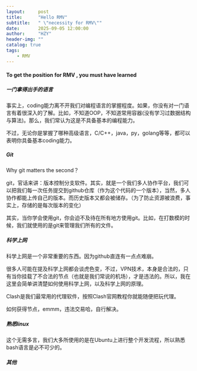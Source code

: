 ```yaml
---
layout:     post
title:      "Hello RMV"
subtitle:   " \"necessity for RMV\""
date:       2025-09-05 12:00:00
author:     "HZY"
header-img: ""
catalog: true
tags:
    - RMV
---
```



#### To get the position for RMV , you must have learned
##### 一门拿得出手的语言
事实上，coding能力离不开我们对编程语言的掌握程度。如果，你没有对一门语言有着很深入的了解。比如，不知道OOP，不知道常用容器(没有学习过数据结构与算法)。那么，我们常认为这是不具备基本的编程能力。

不过，无论你是掌握了哪种高级语言，C/C++，java，py，golang等等，都可以表明你具备基本coding能力。
##### Git
Why git matters the second？

git，官话来讲：版本控制分支软件。其实，就是一个我们多人协作平台，我们可以把我们每一次任务提交到github仓库（作为这个代码的一个版本），当然，多人协作都能上传自己的版本。而历史版本又都会被储存。（为了防止资源被浪费，事实上，存储的是每次版本的变化）

其实，当你学会使用git，你会迫不及待在所有地方使用git。比如，在打数模的时候，我们就使用的是git来管理我们所有的文件。

##### 科学上网
科学上网是一个非常重要的东西。因为github直连有一点点难崩。

很多人可能在提及科学上网都会谈虎色变，不过，VPN技术，本身是合法的，只有当你挂载了不合法的节点（也就是我们常说的机场），才是违法的。所以，我在这里会简单讲清楚如何使用科学上网，以及科学上网的原理。

Clash是我们最常用的代理软件，按照Clash官网教程你就能随便把玩代理。

如何获得节点，emmm，违法交易哈，自行解决。
##### 熟悉linux
这个无需多言，我们大多所使用的是在Ubuntu上进行整个开发流程，所以熟悉bash语言是必不可少的。
##### 其他
